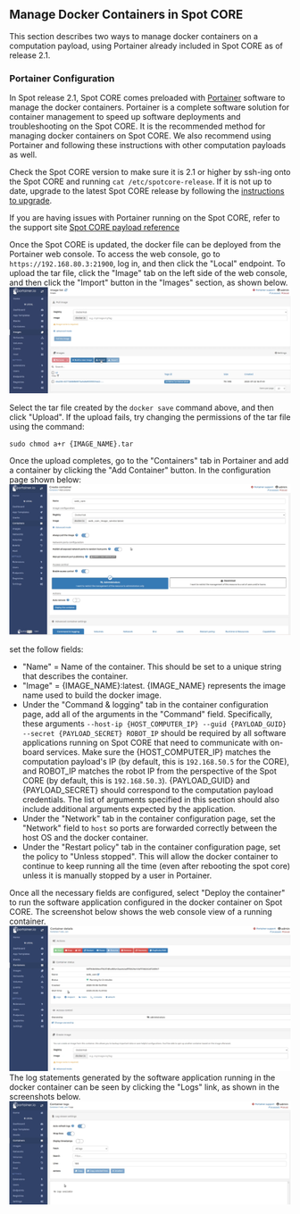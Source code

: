 <!--
Copyright (c) 2023 Boston Dynamics, Inc.  All rights reserved.

Downloading, reproducing, distributing or otherwise using the SDK Software
is subject to the terms and conditions of the Boston Dynamics Software
Development Kit License (20191101-BDSDK-SL).
-->

## Manage Docker Containers in Spot CORE

This section describes two ways to manage docker containers on a computation payload, using Portainer already included in Spot CORE as of release 2.1.

### Portainer Configuration

In Spot release 2.1, Spot CORE comes preloaded with [Portainer](https://www.portainer.io) software to manage the docker containers. Portainer is a complete software solution for container management to speed up software deployments and troubleshooting on the Spot CORE. It is the recommended method for managing docker containers on Spot CORE. We also recommend using Portainer and following these instructions with other computation payloads as well.

Check the Spot CORE version to make sure it is 2.1 or higher by ssh-ing onto the Spot CORE and running `cat /etc/spotcore-release`. If it is not up to date, upgrade to the latest Spot CORE release by following the [instructions to upgrade](https://support.bostondynamics.com/s/article/How-to-update-Spot-CORE-software).

If you are having issues with Portainer running on the Spot CORE, refer to the support site [Spot CORE payload reference](https://support.bostondynamics.com/s/article/Spot-CORE-payload-reference)

Once the Spot CORE is updated, the docker file can be deployed from the Portainer web console. To access the web console, go to `https://192.168.80.3:21900`, log in, and then click the "Local" endpoint. To upload the tar file, click the "Image" tab on the left side of the web console, and then click the "Import" button in the "Images" section, as shown below.
![Portainer Image Upload](./images/portainer_image_upload.png)

Select the tar file created by the `docker save` command above, and then click "Upload". If the upload fails, try changing the permissions of the tar file using the command:

```
sudo chmod a+r {IMAGE_NAME}.tar
```

Once the upload completes, go to the "Containers" tab in Portainer and add a container by clicking the "Add Container" button. In the configuration page shown below:
![Portainer Container Configuration](./images/portainer_container_configuration.png)

set the follow fields:

- "Name" = Name of the container. This should be set to a unique string that describes the container.
- "Image" = {IMAGE_NAME}:latest. {IMAGE_NAME} represents the image name used to build the docker image.
- Under the "Command & logging" tab in the container configuration page, add all of the arguments in the "Command" field. Specifically, these arguments `--host-ip {HOST_COMPUTER_IP} --guid {PAYLOAD_GUID} --secret {PAYLOAD_SECRET} ROBOT_IP` should be required by all software applications running on Spot CORE that need to communicate with on-board services. Make sure the {HOST_COMPUTER_IP} matches the computation payload's IP (by default, this is `192.168.50.5` for the CORE), and ROBOT_IP matches the robot IP from the perspective of the Spot CORE (by default, this is `192.168.50.3`). {PAYLOAD_GUID} and {PAYLOAD_SECRET} should correspond to the computation payload credentials. The list of arguments specified in this section should also include additional arguments expected by the application.
- Under the "Network" tab in the container configuration page, set the "Network" field to `host` so ports are forwarded correctly between the host OS and the docker container.
- Under the "Restart policy" tab in the container configuration page, set the policy to "Unless stopped". This will allow the docker container to continue to keep running all the time (even after rebooting the spot core) unless it is manually stopped by a user in Portainer.

Once all the necessary fields are configured, select "Deploy the container" to run the software application configured in the docker container on Spot CORE. The screenshot below shows the web console view of a running container.
![Portainer Container Details](./images/portainer_container_details.png)
The log statements generated by the software application running in the docker container can be seen by clicking the "Logs" link, as shown in the screenshots below.
![Portainer Container Logs](./images/portainer_container_logs.png)
